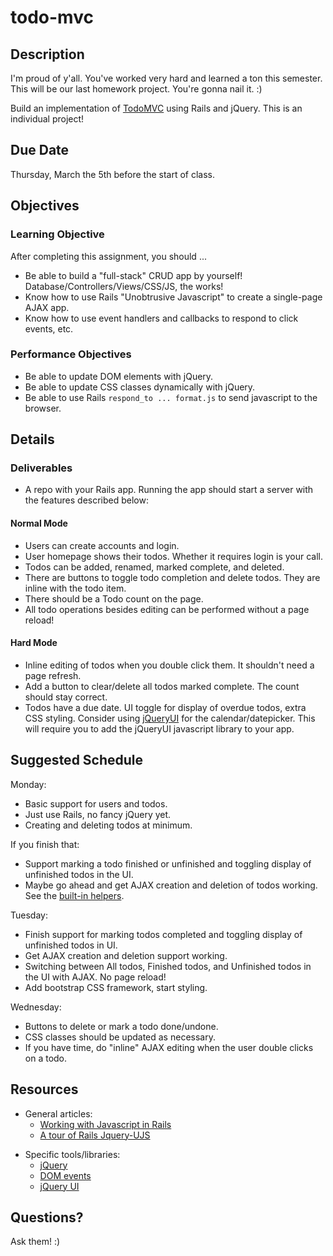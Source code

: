 # todo-mvc

## Description

I'm proud of y'all. You've worked very hard and
learned a ton this semester. This will be our
last homework project. You're gonna nail it. :)

Build an implementation of [TodoMVC][todomvc]
using Rails and jQuery. This is an individual
project!

[todomvc]: http://todomvc.com/

## Due Date

Thursday, March the 5th before the start of class.

## Objectives

### Learning Objective

After completing this assignment, you should ...

* Be able to build a "full-stack" CRUD app by yourself!
  Database/Controllers/Views/CSS/JS, the works!
* Know how to use Rails "Unobtrusive Javascript" to create a single-page AJAX app.
* Know how to use event handlers and callbacks to respond to click events, etc.

### Performance Objectives
* Be able to update DOM elements with jQuery.
* Be able to update CSS classes dynamically with jQuery.
* Be able to use Rails `respond_to ... format.js` to send javascript to the browser.

## Details

### Deliverables

* A repo with your Rails app.
  Running the app should start a server with
  the features described below:

#### Normal Mode

* Users can create accounts and login.
* User homepage shows their todos.
  Whether it requires login is your call.
* Todos can be added, renamed, marked complete,
  and deleted.
* There are buttons to toggle todo completion
  and delete todos. They are inline with the
  todo item.
* There should be a Todo count on the page.
* All todo operations besides editing can be
  performed without a page reload!

#### Hard Mode
* Inline editing of todos when you double
  click them. It shouldn't need a page refresh.
* Add a button to clear/delete all todos
  marked complete. The count should stay correct.
* Todos have a due date. UI toggle for display
  of overdue todos, extra CSS styling.
  Consider using [jQueryUI][jquery-ui] for the
  calendar/datepicker. This will require you
  to add the jQueryUI javascript library to
  your app.

## Suggested Schedule

Monday:
* Basic support for users and todos.
* Just use Rails, no fancy jQuery yet.
* Creating and deleting todos at minimum.

If you finish that:
* Support marking a todo finished or
  unfinished and toggling display of
  unfinished todos in the UI.
* Maybe go ahead and get AJAX creation
  and deletion of todos working.
  See the [built-in helpers][helpers].

Tuesday:
* Finish support for marking todos completed
  and toggling display of unfinished todos in UI.
* Get AJAX creation and deletion support working.
* Switching between All todos, Finished todos,
  and Unfinished todos in the UI with AJAX.
  No page reload!
* Add bootstrap CSS framework, start styling.

Wednesday:
* Buttons to delete or mark a todo done/undone.
* CSS classes should be updated as necessary.
* If you have time, do "inline" AJAX editing
  when the user double clicks on a todo.

## Resources

* General articles:
  * [Working with Javascript in Rails][rails-js]
  * [A tour of Rails Jquery-UJS][ujs-tour]

[rails-js]: http://edgeguides.rubyonrails.org/working_with_javascript_in_rails.html
[ujs-tour]: https://robots.thoughtbot.com/a-tour-of-rails-jquery-ujs

* Specific tools/libraries:
  * [jQuery][jquery]
  * [DOM events][events]
  * [jQuery UI][jquery-ui]

[jquery]: http://api.jquery.com
[events]: http://www.w3schools.com/jsref/dom_obj_event.asp
[jquery-ui]: http://jqueryui.com/
[helpers]: http://edgeguides.rubyonrails.org/working_with_javascript_in_rails.html#built-in-helpers

## Questions?

Ask them! :)
